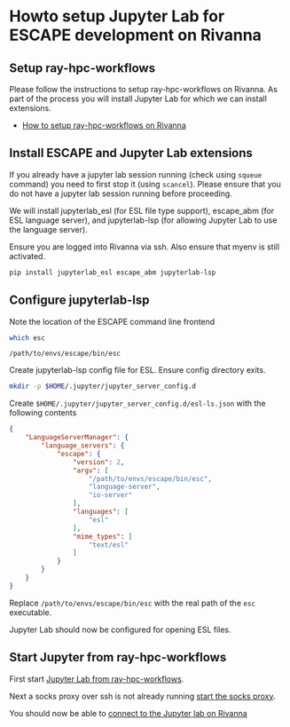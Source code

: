 # Howto setup Jupyter Lab for ESCAPE development on Rivanna


## Setup ray-hpc-workflows

Please follow the instructions to setup ray-hpc-workflows on Rivanna.
As part of the process you will install Jupyter Lab for which we can install extensions.

* [How to setup ray-hpc-workflows on Rivanna](https://github.com/NSSAC/ray-hpc-workflows/blob/main/docs/rivanna-setup.md)

## Install ESCAPE and Jupyter Lab extensions


If you already have a jupyter lab session running (check using `squeue` command)
you need to first stop it (using `scancel`).
Please ensure that you do not have a jupyter lab session running before proceeding.

We will install jupyterlab_esl (for ESL file type support),
escape_abm (for ESL language server),
and jupyterlab-lsp (for allowing Jupyter Lab to use the language server).

Ensure you are logged into Rivanna via ssh. Also ensure that myenv is still activated.

```sh
pip install jupyterlab_esl escape_abm jupyterlab-lsp
```

## Configure jupyterlab-lsp

Note the location of the ESCAPE command line frontend

```sh
which esc
```
```
/path/to/envs/escape/bin/esc
```

Create jupyterlab-lsp config file for ESL.
Ensure config directory exits.

```sh
mkdir -p $HOME/.jupyter/jupyter_server_config.d
```

Create `$HOME/.jupyter/jupyter_server_config.d/esl-ls.json` with the following contents

```json
{
    "LanguageServerManager": {
        "language_servers": {
            "escape": {
                "version": 2,
                "argv": [
                    "/path/to/envs/escape/bin/esc",
                    "language-server",
                    "io-server"
                ],
                "languages": [
                    "esl"
                ],
                "mime_types": [
                    "text/esl"
                ]
            }
        }
    }
}
```

Replace `/path/to/envs/escape/bin/esc` with
the real path of the `esc` executable.

Jupyter Lab should now be configured for opening ESL files.

## Start Jupyter from ray-hpc-workflows

First start [Jupyter Lab from ray-hpc-workflows](https://github.com/NSSAC/ray-hpc-workflows/blob/main/docs/rivanna-setup.md#start-jupyter-from-ray-hpc-workflows).

Next a socks proxy over ssh is not already running
[start the socks proxy](https://github.com/NSSAC/ray-hpc-workflows/blob/main/docs/rivanna-setup.md#start-jupyter-from-ray-hpc-workflows).

You should now be able to [connect to the Jupyter lab on Rivanna](https://github.com/NSSAC/ray-hpc-workflows/blob/main/docs/rivanna-setup.md#connect-to-the-jupyter-notebook-on-rivanna-from-your-local-browser)

